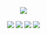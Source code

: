 <div align=center>
  <a href="https://www.codingmelody.vercel.app">
    <img src="https://user-images.githubusercontent.com/88707539/191809130-f50563d3-de02-40d0-be22-0347586a9c1e.svg"></img>
  </a>  
</div>
<br>
<div align="center">
  <img src="https://img.shields.io/badge/React-20232A?style=for-the-badge&logo=react&logoColor=61DAFB">
  <img src="https://img.shields.io/badge/Tailwind_CSS-38B2AC?style=for-the-badge&logo=tailwind-css&logoColor=white">
  <img src="https://img.shields.io/badge/Firebase-FFCA28.svg?style=for-the-badge&logo=Firebase&logoColor=black">
  <img src="https://img.shields.io/badge/Vercel-000000?style=for-the-badge&logo=vercel&logoColor=white">
</div>





